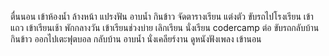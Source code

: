 ตื่นนอน
เข้าห้องน้ำ
ล้างหน้า
แปรงฟัน
อาบน้ำ
กินข้าว
จัดตารางเรียน
แต่งตัว
ขับรถไปโรงเรียน
เข้าแถว
เข้าเรียนเช้า
พักกลางวัน
เข้าเรียนช่วงบ่าย
เลิกเรียน
นั่งเรียน codercamp ต่อ
ขับรถกลับบ้าน
กินข้าว
ออกไปเตะฟุตบอล
กลับบ้าน
อาบน้ำ
นั่งเคลียร์งาน
ดูหนังฟังเพลง
เข้านอน
